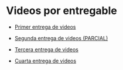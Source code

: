 # Videos por entregable

- [Primer entrega de videos](Videos.md)

- [Segunda entrega de videos (PARCIAL)](Videos_2.md)

- [Tercera entrega de videos](Videos_3.md)

- [Cuarta entrega de videos](videos_4.md)
